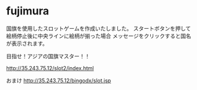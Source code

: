 # fujimura
国旗を使用したスロットゲームを作成いたしました。
スタートボタンを押して絵柄停止後に中央ラインに絵柄が揃った場合
メッセージをクリックすると国名が表示されます。

目指せ！アジアの国旗マスター！！

http://35.243.75.12/slot2/index.html

おまけ
http://35.243.75.12/bingodx/slot.jsp
